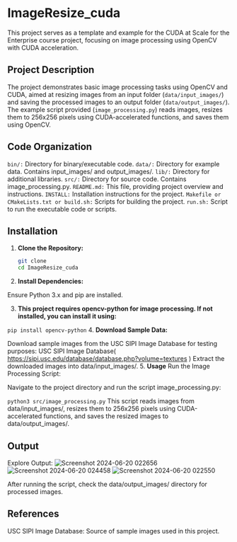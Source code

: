 # ImageResize_cuda

This project serves as a template and example for the CUDA at Scale for the Enterprise course project, focusing on image processing using OpenCV with CUDA acceleration.

## Project Description

The project demonstrates basic image processing tasks using OpenCV and CUDA, aimed at resizing images from an input folder (`data/input_images/`) and saving the processed images to an output folder (`data/output_images/`). The example script provided (`image_processing.py`) reads images, resizes them to 256x256 pixels using CUDA-accelerated functions, and saves them using OpenCV.

## Code Organization
```bin/:``` Directory for binary/executable code.
```data/:``` Directory for example data. Contains input_images/ and output_images/.
```lib/:``` Directory for additional libraries.
```src/:``` Directory for source code. Contains image_processing.py.
```README.md:``` This file, providing project overview and instructions.
```INSTALL:``` Installation instructions for the project.
```Makefile or CMakeLists.txt or build.sh:``` Scripts for building the project.
```run.sh:``` Script to run the executable code or scripts.

## Installation

1. **Clone the Repository:**

   ```bash
   git clone
   cd ImageResize_cuda
2. **Install Dependencies:**

Ensure Python 3.x and pip are installed.

3. **This project requires opencv-python for image processing. If not installed, you can install it using:**

```pip install opencv-python```
4. **Download Sample Data:**

Download sample images from the USC SIPI Image Database for testing purposes: USC SIPI Image Database( https://sipi.usc.edu/database/database.php?volume=textures )
Extract the downloaded images into data/input_images/.
5. **Usage**
Run the Image Processing Script:

Navigate to the project directory and run the script image_processing.py:

```python3 src/image_processing.py```
This script reads images from data/input_images/, resizes them to 256x256 pixels using CUDA-accelerated functions, and saves the resized images to data/output_images/.
## Output

Explore Output:
![Screenshot 2024-06-20 022656](https://github.com/Yogender21505/ImageResize_cuda/assets/104339650/3969e27e-0ea8-4ff9-9910-71ea4d05cfba)
![Screenshot 2024-06-20 024458](https://github.com/Yogender21505/ImageResize_cuda/assets/104339650/b99e54b0-1941-4d64-8dc4-0a11256e9e3f)
![Screenshot 2024-06-20 022550](https://github.com/Yogender21505/ImageResize_cuda/assets/104339650/3e87de46-5bef-45c1-91c9-0f0fb4b096c5)


After running the script, check the data/output_images/ directory for processed images.

## References
USC SIPI Image Database: Source of sample images used in this project.
